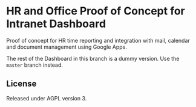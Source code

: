 # HR and Office Proof of Concept for Intranet Dashboard

Proof of concept for HR time reporting and integration with mail, calendar and document management using Google Apps.

The rest of the Dashboard in this branch is a dummy version. Use the `master` branch instead.

## License
Released under AGPL version 3.
